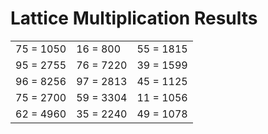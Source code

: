 # Lattice Multiplication Results

|   |   |   |
|---|---|---|
| 75 = 1050 | 16 = 800 | 55 = 1815 |
| 95 = 2755 | 76 = 7220 | 39 = 1599 |
| 96 = 8256 | 97 = 2813 | 45 = 1125 |
| 75 = 2700 | 59 = 3304 | 11 = 1056 |
| 62 = 4960 | 35 = 2240 | 49 = 1078 |
